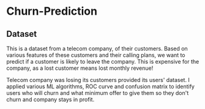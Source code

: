 # Churn-Prediction

## Dataset
This is a dataset from a telecom company, of their customers. Based on various features of these customers and their calling plans, we want to predict if a customer is likely to leave the company. This is expensive for the company, as a lost customer means lost monthly revenue!


Telecom company was losing its customers provided its users' dataset. I applied various ML algorithms, ROC curve and confusion matrix to identify users who will churn and what minimum offer to give them so they don't churn and company stays in profit.
